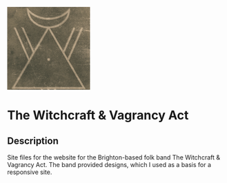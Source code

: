 ![Band logo](./images/favicon/android-chrome-192x192.png)
# The Witchcraft & Vagrancy Act

## Description
Site files for the website for the Brighton-based folk band The Witchcraft & Vagrancy Act. The band provided designs, which I used as a basis for a responsive site. 
